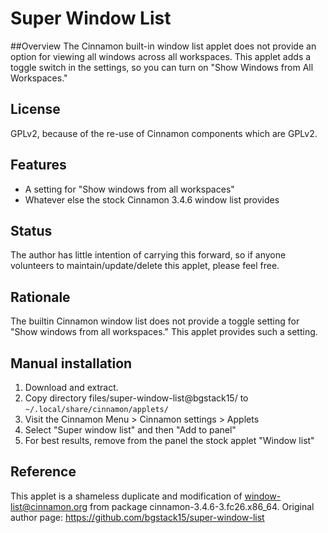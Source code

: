 # Super Window List

##Overview
The Cinnamon built-in window list applet does not provide an option for viewing all windows across all workspaces. This applet adds a toggle switch in the settings, so you can turn on "Show Windows from All Workspaces."

## License
GPLv2, because of the re-use of Cinnamon components which are GPLv2.

## Features

   * A setting for "Show windows from all workspaces"
   * Whatever else the stock Cinnamon 3.4.6 window list provides

## Status
The author has little intention of carrying this forward, so if anyone volunteers to maintain/update/delete this applet, please feel free.

## Rationale
The builtin Cinnamon window list does not provide a toggle setting for "Show windows from all workspaces." This applet provides such a setting.

## Manual installation

1. Download and extract.
2. Copy directory files/super-window-list@bgstack15/ to ```~/.local/share/cinnamon/applets/```
3. Visit the Cinnamon Menu > Cinnamon settings > Applets
4. Select "Super window list" and then "Add to panel"
5. For best results, remove from the panel the stock applet "Window list"

## Reference
This applet is a shameless duplicate and modification of window-list@cinnamon.org from package cinnamon-3.4.6-3.fc26.x86_64.
Original author page: https://github.com/bgstack15/super-window-list
